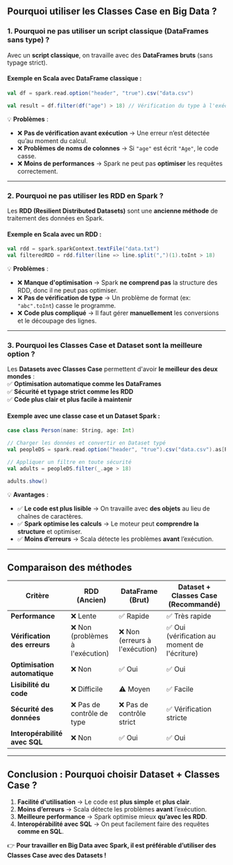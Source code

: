 ## **Pourquoi utiliser les Classes Case en Big Data ?**  

### **1. Pourquoi ne pas utiliser un script classique (DataFrames sans type) ?**  

Avec un **script classique**, on travaille avec des **DataFrames bruts** (sans typage strict).  

#### **Exemple en Scala avec DataFrame classique :**  
```scala
val df = spark.read.option("header", "true").csv("data.csv")

val result = df.filter(df("age") > 18) // Vérification du type à l'exécution
```
💡 **Problèmes** :
- ❌ **Pas de vérification avant exécution** → Une erreur n’est détectée qu’au moment du calcul.  
- ❌ **Problèmes de noms de colonnes** → Si `"age"` est écrit `"Age"`, le code casse.  
- ❌ **Moins de performances** → Spark ne peut pas **optimiser** les requêtes correctement.

---

### **2. Pourquoi ne pas utiliser les RDD en Spark ?**  

Les **RDD (Resilient Distributed Datasets)** sont une **ancienne méthode** de traitement des données en Spark.  

#### **Exemple en Scala avec un RDD :**  
```scala
val rdd = spark.sparkContext.textFile("data.txt")
val filteredRDD = rdd.filter(line => line.split(",")(1).toInt > 18)
```
💡 **Problèmes** :
- ❌ **Manque d'optimisation** → Spark **ne comprend pas** la structure des RDD, donc il ne peut pas optimiser.  
- ❌ **Pas de vérification de type** → Un problème de format (ex: `"abc".toInt`) casse le programme.  
- ❌ **Code plus compliqué** → Il faut gérer **manuellement** les conversions et le découpage des lignes.  

---

### **3. Pourquoi les Classes Case et Dataset sont la meilleure option ?**  

Les **Datasets avec Classes Case** permettent d'avoir **le meilleur des deux mondes** :  
✅ **Optimisation automatique comme les DataFrames**  
✅ **Sécurité et typage strict comme les RDD**  
✅ **Code plus clair et plus facile à maintenir**  

#### **Exemple avec une classe case et un Dataset Spark :**  
```scala
case class Person(name: String, age: Int)

// Charger les données et convertir en Dataset typé
val peopleDS = spark.read.option("header", "true").csv("data.csv").as[Person]

// Appliquer un filtre en toute sécurité
val adults = peopleDS.filter(_.age > 18)

adults.show()
```

💡 **Avantages** :
- ✅ **Le code est plus lisible** → On travaille avec **des objets** au lieu de chaînes de caractères.  
- ✅ **Spark optimise les calculs** → Le moteur peut **comprendre la structure** et optimiser.  
- ✅ **Moins d’erreurs** → Scala détecte les problèmes **avant** l’exécution.  

---

## **Comparaison des méthodes**  

| Critère | RDD (Ancien) | DataFrame (Brut) | Dataset + Classes Case (Recommandé) |
|---------|-------------|------------------|-------------------------------------|
| **Performance** | ❌ Lente | ✅ Rapide | ✅ Très rapide |
| **Vérification des erreurs** | ❌ Non (problèmes à l'exécution) | ❌ Non (erreurs à l'exécution) | ✅ Oui (vérification au moment de l'écriture) |
| **Optimisation automatique** | ❌ Non | ✅ Oui | ✅ Oui |
| **Lisibilité du code** | ❌ Difficile | ⚠️ Moyen | ✅ Facile |
| **Sécurité des données** | ❌ Pas de contrôle de type | ❌ Pas de contrôle strict | ✅ Vérification stricte |
| **Interopérabilité avec SQL** | ❌ Non | ✅ Oui | ✅ Oui |

---

## **Conclusion : Pourquoi choisir Dataset + Classes Case ?**  

1. **Facilité d'utilisation** → Le code est **plus simple** et **plus clair**.  
2. **Moins d’erreurs** → Scala détecte les problèmes **avant** l’exécution.  
3. **Meilleure performance** → Spark optimise mieux **qu’avec les RDD**.  
4. **Interopérabilité avec SQL** → On peut facilement faire des requêtes **comme en SQL**.  

👉 **Pour travailler en Big Data avec Spark, il est préférable d’utiliser des Classes Case avec des Datasets !**
